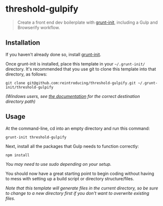 # threshold-gulpify

> Create a front end dev boilerplate with [grunt-init][], including a Gulp and Browserify workflow.

[grunt-init]: http://gruntjs.com/project-scaffolding

## Installation
If you haven't already done so, install [grunt-init][].

Once grunt-init is installed, place this template in your `~/.grunt-init/` directory. It's recommended that you use git to clone this template into that directory, as follows:

```
git clone git@github.com:reintroducing/threshold-gulpify.git ~/.grunt-init/threshold-gulpify
```

_(Windows users, see [the documentation][grunt-init] for the correct destination directory path)_

## Usage

At the command-line, cd into an empty directory and run this command:

```
grunt-init threshold-gulpify
```

Next, install all the packages that Gulp needs to function correctly:

```
npm install
```

_You may need to use sudo depending on your setup._

You should now have a great starting point to begin coding without having to mess with setting up a build script or directory structure/files.

_Note that this template will generate files in the current directory, so be sure to change to a new directory first if you don't want to overwrite existing files._